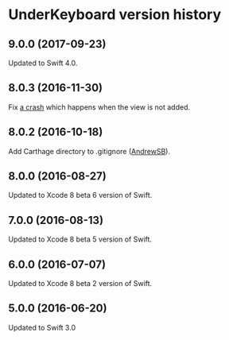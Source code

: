 # UnderKeyboard version history

## 9.0.0 (2017-09-23)

Updated to Swift 4.0.

## 8.0.3 (2016-11-30)

Fix [a crash](https://github.com/marketplacer/UnderKeyboard/issues/7) which happens when the view is not added.

## 8.0.2 (2016-10-18)

Add Carthage directory to .gitignore ([AndrewSB](https://github.com/AndrewSB)).

## 8.0.0 (2016-08-27)

Updated to Xcode 8 beta 6 version of Swift.

## 7.0.0 (2016-08-13)

Updated to Xcode 8 beta 5 version of Swift.

## 6.0.0 (2016-07-07)

Updated to Xcode 8 beta 2 version of Swift.

## 5.0.0 (2016-06-20)

Updated to Swift 3.0